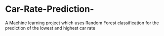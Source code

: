# Car-Rate-Prediction-
A Machine learning project which uses Random Forest classification for the prediction of the lowest and highest car rate
